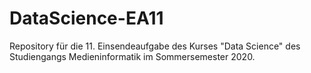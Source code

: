 # DataScience-EA11
Repository für die 11. Einsendeaufgabe des Kurses "Data Science" des Studiengangs Medieninformatik im Sommersemester 2020.
